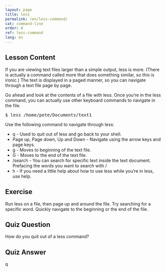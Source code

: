 ```yaml
---
layout: page
title: less
permalink: /en/less-command/
cat: command-line
order: 8
ref: less-command
lang: en
---
```

## Lesson Content

If you are viewing text files larger than a simple output, less is more. (There is actually a command called more that does something similar, so this is ironic.) The text is displayed in a paged manner, so you can navigate through a text file page by page.

Go ahead and look at the contents of a file with less. Once you’re in the less command, you can actually use other keyboard commands to navigate in the file.

<pre>$ less /home/pete/Documents/text1</pre>

Use the following command to navigate through less:

* q - Used to quit out of less and go back to your shell.
* Page up, Page down, Up and Down - Navigate using the arrow keys and page keys.
* g - Moves to beginning of the text file.
* G - Moves to the end of the text file.
* /search - You can search for specific text inside the text document. Prefacing the words you want to search with /
* h - If you need a little help about how to use less while you’re in less, use help.

## Exercise

Run less on a file, then page up and around the file. Try searching for a specific word. Quickly navigate to the beginning or the end of the file.

## Quiz Question

How do you quit out of a less command?  
  
  
  
  
  
  
  
  
  
  
  
  
  
  
  
  
  
  
  
  
  
  
  
  
  
  


## Quiz Answer

q